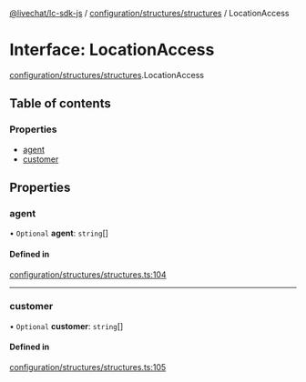 [@livechat/lc-sdk-js](../README.md) / [configuration/structures/structures](../modules/configuration_structures_structures.md) / LocationAccess

# Interface: LocationAccess

[configuration/structures/structures](../modules/configuration_structures_structures.md).LocationAccess

## Table of contents

### Properties

- [agent](configuration_structures_structures.LocationAccess.md#agent)
- [customer](configuration_structures_structures.LocationAccess.md#customer)

## Properties

### agent

• `Optional` **agent**: `string`[]

#### Defined in

[configuration/structures/structures.ts:104](https://github.com/livechat/lc-sdk-js/blob/10347df/src/configuration/structures/structures.ts#L104)

___

### customer

• `Optional` **customer**: `string`[]

#### Defined in

[configuration/structures/structures.ts:105](https://github.com/livechat/lc-sdk-js/blob/10347df/src/configuration/structures/structures.ts#L105)
